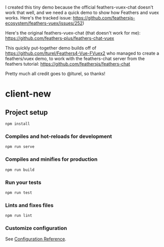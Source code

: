 

I created this tiny demo because the official feathers-vuex-chat doesn't work that well, and we need a quick demo to show how Feathers and vuex works. Here's the tracked issue: https://github.com/feathersjs-ecosystem/feathers-vuex/issues/252) 

Here's the original feathers-vuex-chat (that doesn't work for me): https://github.com/feathers-plus/feathers-chat-vuex

This quickly put-together demo builds off of https://github.com/lturel/Feathers4-Vue-FVuex2 who managed to create a feathers/vuex demo, to work with the feathers-chat server from the feathers tutorial: https://github.com/feathersjs/feathers-chat

Pretty much all credit goes to @lturel, so thanks!

# client-new

## Project setup
```
npm install
```

### Compiles and hot-reloads for development
```
npm run serve
```

### Compiles and minifies for production
```
npm run build
```

### Run your tests
```
npm run test
```

### Lints and fixes files
```
npm run lint
```

### Customize configuration
See [Configuration Reference](https://cli.vuejs.org/config/).
